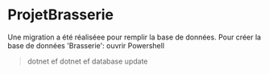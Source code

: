 # ProjetBrasserie
Une migration a été réaliséee pour remplir la base de données.
Pour créer la base de données 'Brasserie':
ouvrir Powershell
>dotnet ef
>dotnet ef database update

